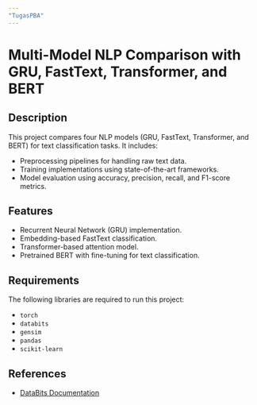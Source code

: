 ```yaml
---
"TugasPBA"
---
```


# Multi-Model NLP Comparison with GRU, FastText, Transformer, and BERT

## Description
This project compares four NLP models (GRU, FastText, Transformer, and BERT) for text classification tasks. It includes:

- Preprocessing pipelines for handling raw text data.
- Training implementations using state-of-the-art frameworks.
- Model evaluation using accuracy, precision, recall, and F1-score metrics.

## Features

- Recurrent Neural Network (GRU) implementation.
- Embedding-based FastText classification.
- Transformer-based attention model.
- Pretrained BERT with fine-tuning for text classification.

## Requirements

The following libraries are required to run this project:

- `torch`
- `databits`
- `gensim`
- `pandas`
- `scikit-learn`

## References

- [DataBits Documentation](https://pypi.org/project/databits/)
